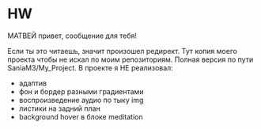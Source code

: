 # HW

МАТВЕЙ привет, сообщение для тебя!

Если ты это читаешь, значит произошел редирект. Тут копия моего проекта чтобы не искал по моим репозиториям.
Полная версия по пути SaniaM3/My_Project.
В проекте я НЕ реализовал:
  - адаптив
  - фон и бордер разными градиентами
  - воспроизведение аудио по тыку img
  - листики на задний план
  - background hover в блоке meditation
  
